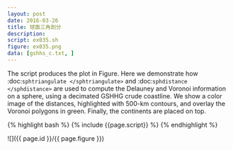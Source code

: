 ```yaml
---
layout: post
date: 2016-03-26
title: 球面三角剖分
description:
script: ex035.sh
figure: ex035.png
data: [gshhs_c.txt, ]
---
```


The script produces the plot in Figure. Here
we demonstrate how :doc:`sphtriangulate </sphtriangulate>` and
:doc:`sphdistance </sphdistance>` are used to compute the Delauney and
Voronoi information on a sphere, using a decimated GSHHG crude coastline.
We show a color image of the distances, highlighted with 500-km contours,
and overlay the Voronoi polygons in green. Finally, the continents are
placed on top.

{% highlight bash %}
{% include {{page.script}} %}
{% endhighlight %}

![]({{ page.id }}/{{ page.figure }})

